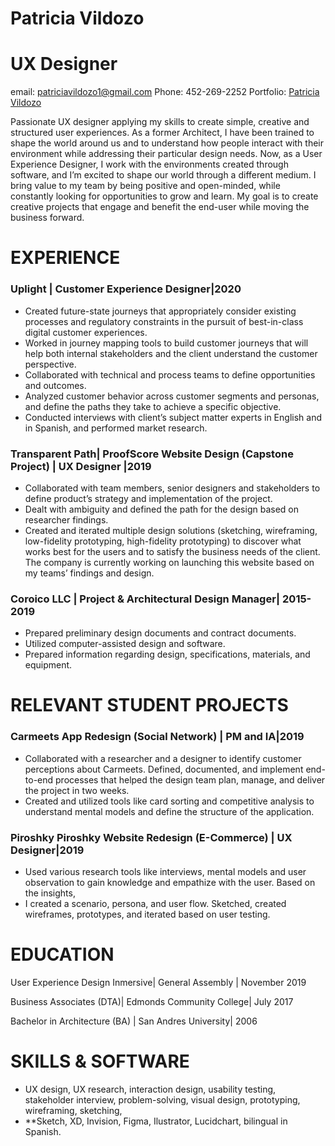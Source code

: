 # Patricia Vildozo
# UX Designer

email: patriciavildozo1@gmail.com 
Phone: 452-269-2252
Portfolio: [Patricia Vildozo](http://patriciaux.com)

Passionate UX designer applying my skills to create simple, creative and structured user experiences. As a former Architect, I have been trained to shape the world around us and to understand how people interact with their environment while addressing their particular design needs. Now, as a User Experience Designer, I work with the environments created through software, and I’m excited to shape our world through a different medium. I bring value to my team by being positive and open-minded, while constantly looking for opportunities to grow and learn. My goal is to create creative projects that engage and benefit the end-user while moving the business forward.

# EXPERIENCE
### Uplight | Customer Experience Designer|2020
* Created future-state journeys that appropriately consider existing processes and regulatory constraints in the pursuit of best-in-class digital customer experiences.
* Worked in journey mapping tools to build customer journeys that will help both internal stakeholders and the client understand the customer perspective.
* Collaborated with technical and process teams to define opportunities and outcomes.
* Analyzed customer behavior across customer segments and personas, and define the paths they take to achieve a specific objective.
* Conducted interviews with client’s subject matter experts in English and in Spanish, and performed market research.
### Transparent Path| ProofScore Website Design (Capstone Project) | UX Designer |2019
* Collaborated with team members, senior designers and stakeholders to define product’s strategy and implementation of the project.
* Dealt with ambiguity and defined the path for the design based on researcher findings.
* Created and iterated multiple design solutions (sketching, wireframing, low-fidelity prototyping, high-fidelity prototyping) to discover what works best for the users and to satisfy the business needs of the client. The company is currently working on launching this website based on my teams’ findings and design.
### Coroico LLC | Project & Architectural Design Manager| 2015-2019
* Prepared preliminary design documents and contract documents.
* Utilized computer-assisted design and software.
* Prepared information regarding design, specifications, materials, and equipment.
# RELEVANT STUDENT PROJECTS
### Carmeets App Redesign (Social Network) | PM and IA|2019
* Collaborated with a researcher and a designer to identify customer perceptions about Carmeets. Defined, documented, and implement end-to-end processes that helped the design team plan, manage, and deliver the project in two weeks.
* Created and utilized tools like card sorting and competitive analysis to understand mental models and define the structure of the application.
### Piroshky Piroshky Website Redesign (E-Commerce) | UX Designer|2019
* Used various research tools like interviews, mental models and user observation to gain knowledge and empathize with the user. Based on the insights,
* I created a scenario, persona, and user flow. Sketched, created wireframes, prototypes, and iterated based on user testing.
# EDUCATION
User Experience Design Inmersive| General Assembly | November 2019

Business Associates (DTA)| Edmonds Community College| July 2017

Bachelor in Architecture (BA) | San Andres University| 2006

# SKILLS & SOFTWARE
* UX design, UX research, interaction design, usability testing, stakeholder interview, problem-solving, visual design, prototyping, wireframing, sketching,
* **Sketch, XD, Invision, Figma, Ilustrator, Lucidchart, bilingual in Spanish.



